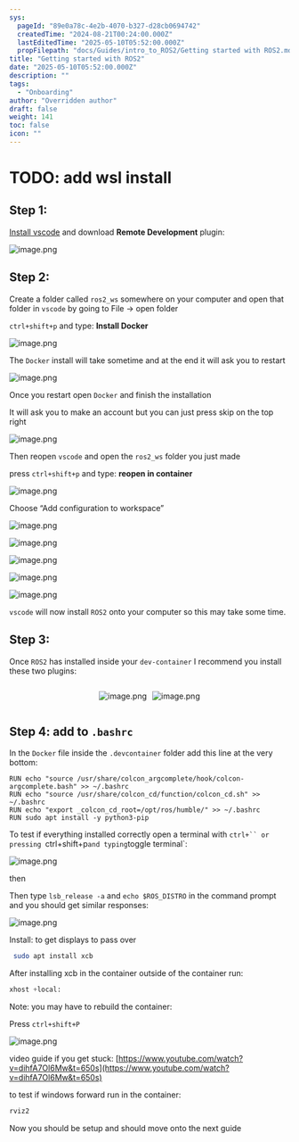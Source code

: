 ```yaml
---
sys:
  pageId: "89e0a78c-4e2b-4070-b327-d28cb0694742"
  createdTime: "2024-08-21T00:24:00.000Z"
  lastEditedTime: "2025-05-10T05:52:00.000Z"
  propFilepath: "docs/Guides/intro_to_ROS2/Getting started with ROS2.md"
title: "Getting started with ROS2"
date: "2025-05-10T05:52:00.000Z"
description: ""
tags:
  - "Onboarding"
author: "Overridden author"
draft: false
weight: 141
toc: false
icon: ""
---
```


# TODO: add wsl install

## Step 1:

[Install vscode](https://code.visualstudio.com/download) and download **Remote Development** plugin:

![image.png](https://prod-files-secure.s3.us-west-2.amazonaws.com/d518164a-d88e-44d1-a4ee-3adb3bd8bce0/efb52993-1881-4a40-b95e-6f020334f022/image.png?X-Amz-Algorithm=AWS4-HMAC-SHA256&X-Amz-Content-Sha256=UNSIGNED-PAYLOAD&X-Amz-Credential=ASIAZI2LB466Q4CYWD4U%2F20250721%2Fus-west-2%2Fs3%2Faws4_request&X-Amz-Date=20250721T151030Z&X-Amz-Expires=3600&X-Amz-Security-Token=IQoJb3JpZ2luX2VjEL%2F%2F%2F%2F%2F%2F%2F%2F%2F%2F%2FwEaCXVzLXdlc3QtMiJGMEQCIF1xCh2qV4EXuQl5JDs2hMxUmkBrDn0GwEq1z2otpR9JAiBPSTlBtGOs31jUv6VNpnewIQ%2FQ2e0jU9F1Sl42rVcTSiqIBAjY%2F%2F%2F%2F%2F%2F%2F%2F%2F%2F8BEAAaDDYzNzQyMzE4MzgwNSIMb0VUmTgnCAojpO6OKtwDlLznop0rhD3I8TvydCbYMvsY%2BWRMOzhAWp%2F8c9OUe44Hcq%2FHxKBALKGi2i9ScyKd0ividacwQJKJ1e973HLPUKQB9M6dWbOowAuuDx8yLPjCyIh%2FIciF7PC8d5cfdkjzSQTCPN5v0UrNzDuSfTueHYsHP%2B801sSZlADW1QC6FrwYiDW4HosP437xUQfEzfs8yHTVzOB%2BldAJaWnKarKeXamj1ODuYjM12tt5nyELIXco84AqEuS4T5%2FtzxG28vhvunhIevrZn3GWHvIKky8ozM2xXssnBEIDz9%2F4bpUKKop9UwtCzP6HUnHeJ6JSidxddqr1YujdQE3hreN0i9Luwgwj2%2F6GIGRIn%2BAopu5yVM5%2F%2B219q92JJi4hj%2Bk4oL3FPoCvuT%2BZoa%2FbQf7owOkC4jDGoacbRvPB6eItcDn0GsUQIHEDGlnIFXUZVzwp5LDh3EwK3%2F2IgizWmJ5fq53v5qJuz9g%2BHvwZ2aGjUQ710GbUhFY4xB8tNSclH80%2BysbuQnpFMsY2ksWylNAbXItnjauet14foaBKa6sNmV0KfXagH3lqA6rD8p3%2BcBv%2FvHrV964D51uxuLQIk91auhOUNjEjZgM1v7ESiumTQYkJ7awvhh%2BcmLNw%2BOq9JfQwp575wwY6pgESYGHaR5UzhIeNC9zl3mZCZjmKbjgSCLNGFM%2Bd6ejEkApDXm%2FRlqmYvPYG%2FWMQqfC0IU1fgsMQErCFqithnj6LCtR2mcRrisqAImI8hOg4ogFceiG5CWUZUXga0D2qFbADTV0urtcpvGSZ5sl7jLGc8IlOSq%2FcH9ySQKJt3CHv0jjHBW9WQ3n8M8TE5rt6M3B2KAXxDmrw74m46%2BU4he91uFrdMWx4&X-Amz-Signature=73683e9d9b93d8b13b7441e9995b51d1c3c8af24713b1a6d381607ceca6c428f&X-Amz-SignedHeaders=host&x-amz-checksum-mode=ENABLED&x-id=GetObject)

## Step 2:

Create a folder called `ros2_ws` somewhere on your computer and open that folder in `vscode` by going to File → open folder 

`ctrl+shift+p` and type: **Install Docker**

![image.png](https://prod-files-secure.s3.us-west-2.amazonaws.com/d518164a-d88e-44d1-a4ee-3adb3bd8bce0/2269dc0e-1cd5-47ff-bceb-c04ad9b2eab0/image.png?X-Amz-Algorithm=AWS4-HMAC-SHA256&X-Amz-Content-Sha256=UNSIGNED-PAYLOAD&X-Amz-Credential=ASIAZI2LB466Q4CYWD4U%2F20250721%2Fus-west-2%2Fs3%2Faws4_request&X-Amz-Date=20250721T151030Z&X-Amz-Expires=3600&X-Amz-Security-Token=IQoJb3JpZ2luX2VjEL%2F%2F%2F%2F%2F%2F%2F%2F%2F%2F%2FwEaCXVzLXdlc3QtMiJGMEQCIF1xCh2qV4EXuQl5JDs2hMxUmkBrDn0GwEq1z2otpR9JAiBPSTlBtGOs31jUv6VNpnewIQ%2FQ2e0jU9F1Sl42rVcTSiqIBAjY%2F%2F%2F%2F%2F%2F%2F%2F%2F%2F8BEAAaDDYzNzQyMzE4MzgwNSIMb0VUmTgnCAojpO6OKtwDlLznop0rhD3I8TvydCbYMvsY%2BWRMOzhAWp%2F8c9OUe44Hcq%2FHxKBALKGi2i9ScyKd0ividacwQJKJ1e973HLPUKQB9M6dWbOowAuuDx8yLPjCyIh%2FIciF7PC8d5cfdkjzSQTCPN5v0UrNzDuSfTueHYsHP%2B801sSZlADW1QC6FrwYiDW4HosP437xUQfEzfs8yHTVzOB%2BldAJaWnKarKeXamj1ODuYjM12tt5nyELIXco84AqEuS4T5%2FtzxG28vhvunhIevrZn3GWHvIKky8ozM2xXssnBEIDz9%2F4bpUKKop9UwtCzP6HUnHeJ6JSidxddqr1YujdQE3hreN0i9Luwgwj2%2F6GIGRIn%2BAopu5yVM5%2F%2B219q92JJi4hj%2Bk4oL3FPoCvuT%2BZoa%2FbQf7owOkC4jDGoacbRvPB6eItcDn0GsUQIHEDGlnIFXUZVzwp5LDh3EwK3%2F2IgizWmJ5fq53v5qJuz9g%2BHvwZ2aGjUQ710GbUhFY4xB8tNSclH80%2BysbuQnpFMsY2ksWylNAbXItnjauet14foaBKa6sNmV0KfXagH3lqA6rD8p3%2BcBv%2FvHrV964D51uxuLQIk91auhOUNjEjZgM1v7ESiumTQYkJ7awvhh%2BcmLNw%2BOq9JfQwp575wwY6pgESYGHaR5UzhIeNC9zl3mZCZjmKbjgSCLNGFM%2Bd6ejEkApDXm%2FRlqmYvPYG%2FWMQqfC0IU1fgsMQErCFqithnj6LCtR2mcRrisqAImI8hOg4ogFceiG5CWUZUXga0D2qFbADTV0urtcpvGSZ5sl7jLGc8IlOSq%2FcH9ySQKJt3CHv0jjHBW9WQ3n8M8TE5rt6M3B2KAXxDmrw74m46%2BU4he91uFrdMWx4&X-Amz-Signature=c901f089130e34434e39fe501e28ca41564b3336a5f933cde3dcafeaa905fe41&X-Amz-SignedHeaders=host&x-amz-checksum-mode=ENABLED&x-id=GetObject)

The `Docker` install will take sometime and at the end it will ask you to restart

![image.png](https://prod-files-secure.s3.us-west-2.amazonaws.com/d518164a-d88e-44d1-a4ee-3adb3bd8bce0/ed233f78-be33-4b1f-b89c-9c346c0e961e/image.png?X-Amz-Algorithm=AWS4-HMAC-SHA256&X-Amz-Content-Sha256=UNSIGNED-PAYLOAD&X-Amz-Credential=ASIAZI2LB466Q4CYWD4U%2F20250721%2Fus-west-2%2Fs3%2Faws4_request&X-Amz-Date=20250721T151030Z&X-Amz-Expires=3600&X-Amz-Security-Token=IQoJb3JpZ2luX2VjEL%2F%2F%2F%2F%2F%2F%2F%2F%2F%2F%2FwEaCXVzLXdlc3QtMiJGMEQCIF1xCh2qV4EXuQl5JDs2hMxUmkBrDn0GwEq1z2otpR9JAiBPSTlBtGOs31jUv6VNpnewIQ%2FQ2e0jU9F1Sl42rVcTSiqIBAjY%2F%2F%2F%2F%2F%2F%2F%2F%2F%2F8BEAAaDDYzNzQyMzE4MzgwNSIMb0VUmTgnCAojpO6OKtwDlLznop0rhD3I8TvydCbYMvsY%2BWRMOzhAWp%2F8c9OUe44Hcq%2FHxKBALKGi2i9ScyKd0ividacwQJKJ1e973HLPUKQB9M6dWbOowAuuDx8yLPjCyIh%2FIciF7PC8d5cfdkjzSQTCPN5v0UrNzDuSfTueHYsHP%2B801sSZlADW1QC6FrwYiDW4HosP437xUQfEzfs8yHTVzOB%2BldAJaWnKarKeXamj1ODuYjM12tt5nyELIXco84AqEuS4T5%2FtzxG28vhvunhIevrZn3GWHvIKky8ozM2xXssnBEIDz9%2F4bpUKKop9UwtCzP6HUnHeJ6JSidxddqr1YujdQE3hreN0i9Luwgwj2%2F6GIGRIn%2BAopu5yVM5%2F%2B219q92JJi4hj%2Bk4oL3FPoCvuT%2BZoa%2FbQf7owOkC4jDGoacbRvPB6eItcDn0GsUQIHEDGlnIFXUZVzwp5LDh3EwK3%2F2IgizWmJ5fq53v5qJuz9g%2BHvwZ2aGjUQ710GbUhFY4xB8tNSclH80%2BysbuQnpFMsY2ksWylNAbXItnjauet14foaBKa6sNmV0KfXagH3lqA6rD8p3%2BcBv%2FvHrV964D51uxuLQIk91auhOUNjEjZgM1v7ESiumTQYkJ7awvhh%2BcmLNw%2BOq9JfQwp575wwY6pgESYGHaR5UzhIeNC9zl3mZCZjmKbjgSCLNGFM%2Bd6ejEkApDXm%2FRlqmYvPYG%2FWMQqfC0IU1fgsMQErCFqithnj6LCtR2mcRrisqAImI8hOg4ogFceiG5CWUZUXga0D2qFbADTV0urtcpvGSZ5sl7jLGc8IlOSq%2FcH9ySQKJt3CHv0jjHBW9WQ3n8M8TE5rt6M3B2KAXxDmrw74m46%2BU4he91uFrdMWx4&X-Amz-Signature=4d525639c3dd22ef328249eec843963caa578409846625f70ba9eb6e1ac6262f&X-Amz-SignedHeaders=host&x-amz-checksum-mode=ENABLED&x-id=GetObject)

Once you restart open `Docker` and finish the installation

It will ask you to make an account but you can just press skip on the top right

![image.png](https://prod-files-secure.s3.us-west-2.amazonaws.com/d518164a-d88e-44d1-a4ee-3adb3bd8bce0/21010ad9-1659-4fd9-9f59-9932a09b2a3d/image.png?X-Amz-Algorithm=AWS4-HMAC-SHA256&X-Amz-Content-Sha256=UNSIGNED-PAYLOAD&X-Amz-Credential=ASIAZI2LB466Q4CYWD4U%2F20250721%2Fus-west-2%2Fs3%2Faws4_request&X-Amz-Date=20250721T151030Z&X-Amz-Expires=3600&X-Amz-Security-Token=IQoJb3JpZ2luX2VjEL%2F%2F%2F%2F%2F%2F%2F%2F%2F%2F%2FwEaCXVzLXdlc3QtMiJGMEQCIF1xCh2qV4EXuQl5JDs2hMxUmkBrDn0GwEq1z2otpR9JAiBPSTlBtGOs31jUv6VNpnewIQ%2FQ2e0jU9F1Sl42rVcTSiqIBAjY%2F%2F%2F%2F%2F%2F%2F%2F%2F%2F8BEAAaDDYzNzQyMzE4MzgwNSIMb0VUmTgnCAojpO6OKtwDlLznop0rhD3I8TvydCbYMvsY%2BWRMOzhAWp%2F8c9OUe44Hcq%2FHxKBALKGi2i9ScyKd0ividacwQJKJ1e973HLPUKQB9M6dWbOowAuuDx8yLPjCyIh%2FIciF7PC8d5cfdkjzSQTCPN5v0UrNzDuSfTueHYsHP%2B801sSZlADW1QC6FrwYiDW4HosP437xUQfEzfs8yHTVzOB%2BldAJaWnKarKeXamj1ODuYjM12tt5nyELIXco84AqEuS4T5%2FtzxG28vhvunhIevrZn3GWHvIKky8ozM2xXssnBEIDz9%2F4bpUKKop9UwtCzP6HUnHeJ6JSidxddqr1YujdQE3hreN0i9Luwgwj2%2F6GIGRIn%2BAopu5yVM5%2F%2B219q92JJi4hj%2Bk4oL3FPoCvuT%2BZoa%2FbQf7owOkC4jDGoacbRvPB6eItcDn0GsUQIHEDGlnIFXUZVzwp5LDh3EwK3%2F2IgizWmJ5fq53v5qJuz9g%2BHvwZ2aGjUQ710GbUhFY4xB8tNSclH80%2BysbuQnpFMsY2ksWylNAbXItnjauet14foaBKa6sNmV0KfXagH3lqA6rD8p3%2BcBv%2FvHrV964D51uxuLQIk91auhOUNjEjZgM1v7ESiumTQYkJ7awvhh%2BcmLNw%2BOq9JfQwp575wwY6pgESYGHaR5UzhIeNC9zl3mZCZjmKbjgSCLNGFM%2Bd6ejEkApDXm%2FRlqmYvPYG%2FWMQqfC0IU1fgsMQErCFqithnj6LCtR2mcRrisqAImI8hOg4ogFceiG5CWUZUXga0D2qFbADTV0urtcpvGSZ5sl7jLGc8IlOSq%2FcH9ySQKJt3CHv0jjHBW9WQ3n8M8TE5rt6M3B2KAXxDmrw74m46%2BU4he91uFrdMWx4&X-Amz-Signature=86691ee3c5ef1945105cab3901c7477a84d7956cb586757230ae245fa6afb529&X-Amz-SignedHeaders=host&x-amz-checksum-mode=ENABLED&x-id=GetObject)

Then reopen `vscode` and open the `ros2_ws` folder you just made

press `ctrl+shift+p` and type: **reopen in container**

![image.png](https://prod-files-secure.s3.us-west-2.amazonaws.com/d518164a-d88e-44d1-a4ee-3adb3bd8bce0/4e93b8c2-41ad-488c-8095-c74205196118/image.png?X-Amz-Algorithm=AWS4-HMAC-SHA256&X-Amz-Content-Sha256=UNSIGNED-PAYLOAD&X-Amz-Credential=ASIAZI2LB466Q4CYWD4U%2F20250721%2Fus-west-2%2Fs3%2Faws4_request&X-Amz-Date=20250721T151030Z&X-Amz-Expires=3600&X-Amz-Security-Token=IQoJb3JpZ2luX2VjEL%2F%2F%2F%2F%2F%2F%2F%2F%2F%2F%2FwEaCXVzLXdlc3QtMiJGMEQCIF1xCh2qV4EXuQl5JDs2hMxUmkBrDn0GwEq1z2otpR9JAiBPSTlBtGOs31jUv6VNpnewIQ%2FQ2e0jU9F1Sl42rVcTSiqIBAjY%2F%2F%2F%2F%2F%2F%2F%2F%2F%2F8BEAAaDDYzNzQyMzE4MzgwNSIMb0VUmTgnCAojpO6OKtwDlLznop0rhD3I8TvydCbYMvsY%2BWRMOzhAWp%2F8c9OUe44Hcq%2FHxKBALKGi2i9ScyKd0ividacwQJKJ1e973HLPUKQB9M6dWbOowAuuDx8yLPjCyIh%2FIciF7PC8d5cfdkjzSQTCPN5v0UrNzDuSfTueHYsHP%2B801sSZlADW1QC6FrwYiDW4HosP437xUQfEzfs8yHTVzOB%2BldAJaWnKarKeXamj1ODuYjM12tt5nyELIXco84AqEuS4T5%2FtzxG28vhvunhIevrZn3GWHvIKky8ozM2xXssnBEIDz9%2F4bpUKKop9UwtCzP6HUnHeJ6JSidxddqr1YujdQE3hreN0i9Luwgwj2%2F6GIGRIn%2BAopu5yVM5%2F%2B219q92JJi4hj%2Bk4oL3FPoCvuT%2BZoa%2FbQf7owOkC4jDGoacbRvPB6eItcDn0GsUQIHEDGlnIFXUZVzwp5LDh3EwK3%2F2IgizWmJ5fq53v5qJuz9g%2BHvwZ2aGjUQ710GbUhFY4xB8tNSclH80%2BysbuQnpFMsY2ksWylNAbXItnjauet14foaBKa6sNmV0KfXagH3lqA6rD8p3%2BcBv%2FvHrV964D51uxuLQIk91auhOUNjEjZgM1v7ESiumTQYkJ7awvhh%2BcmLNw%2BOq9JfQwp575wwY6pgESYGHaR5UzhIeNC9zl3mZCZjmKbjgSCLNGFM%2Bd6ejEkApDXm%2FRlqmYvPYG%2FWMQqfC0IU1fgsMQErCFqithnj6LCtR2mcRrisqAImI8hOg4ogFceiG5CWUZUXga0D2qFbADTV0urtcpvGSZ5sl7jLGc8IlOSq%2FcH9ySQKJt3CHv0jjHBW9WQ3n8M8TE5rt6M3B2KAXxDmrw74m46%2BU4he91uFrdMWx4&X-Amz-Signature=6fa246049e4b2dc56986b76a28552adad120888d099ce3945c19d0a77421fe64&X-Amz-SignedHeaders=host&x-amz-checksum-mode=ENABLED&x-id=GetObject)

Choose “Add configuration to workspace”

![image.png](https://prod-files-secure.s3.us-west-2.amazonaws.com/d518164a-d88e-44d1-a4ee-3adb3bd8bce0/9560b282-5060-4989-ba37-97e7b2c22476/image.png?X-Amz-Algorithm=AWS4-HMAC-SHA256&X-Amz-Content-Sha256=UNSIGNED-PAYLOAD&X-Amz-Credential=ASIAZI2LB466Q4CYWD4U%2F20250721%2Fus-west-2%2Fs3%2Faws4_request&X-Amz-Date=20250721T151030Z&X-Amz-Expires=3600&X-Amz-Security-Token=IQoJb3JpZ2luX2VjEL%2F%2F%2F%2F%2F%2F%2F%2F%2F%2F%2FwEaCXVzLXdlc3QtMiJGMEQCIF1xCh2qV4EXuQl5JDs2hMxUmkBrDn0GwEq1z2otpR9JAiBPSTlBtGOs31jUv6VNpnewIQ%2FQ2e0jU9F1Sl42rVcTSiqIBAjY%2F%2F%2F%2F%2F%2F%2F%2F%2F%2F8BEAAaDDYzNzQyMzE4MzgwNSIMb0VUmTgnCAojpO6OKtwDlLznop0rhD3I8TvydCbYMvsY%2BWRMOzhAWp%2F8c9OUe44Hcq%2FHxKBALKGi2i9ScyKd0ividacwQJKJ1e973HLPUKQB9M6dWbOowAuuDx8yLPjCyIh%2FIciF7PC8d5cfdkjzSQTCPN5v0UrNzDuSfTueHYsHP%2B801sSZlADW1QC6FrwYiDW4HosP437xUQfEzfs8yHTVzOB%2BldAJaWnKarKeXamj1ODuYjM12tt5nyELIXco84AqEuS4T5%2FtzxG28vhvunhIevrZn3GWHvIKky8ozM2xXssnBEIDz9%2F4bpUKKop9UwtCzP6HUnHeJ6JSidxddqr1YujdQE3hreN0i9Luwgwj2%2F6GIGRIn%2BAopu5yVM5%2F%2B219q92JJi4hj%2Bk4oL3FPoCvuT%2BZoa%2FbQf7owOkC4jDGoacbRvPB6eItcDn0GsUQIHEDGlnIFXUZVzwp5LDh3EwK3%2F2IgizWmJ5fq53v5qJuz9g%2BHvwZ2aGjUQ710GbUhFY4xB8tNSclH80%2BysbuQnpFMsY2ksWylNAbXItnjauet14foaBKa6sNmV0KfXagH3lqA6rD8p3%2BcBv%2FvHrV964D51uxuLQIk91auhOUNjEjZgM1v7ESiumTQYkJ7awvhh%2BcmLNw%2BOq9JfQwp575wwY6pgESYGHaR5UzhIeNC9zl3mZCZjmKbjgSCLNGFM%2Bd6ejEkApDXm%2FRlqmYvPYG%2FWMQqfC0IU1fgsMQErCFqithnj6LCtR2mcRrisqAImI8hOg4ogFceiG5CWUZUXga0D2qFbADTV0urtcpvGSZ5sl7jLGc8IlOSq%2FcH9ySQKJt3CHv0jjHBW9WQ3n8M8TE5rt6M3B2KAXxDmrw74m46%2BU4he91uFrdMWx4&X-Amz-Signature=05c3d296fe61d36c385ddaf4b39c9b81d7de223a04c076de9440caf6dabbcc61&X-Amz-SignedHeaders=host&x-amz-checksum-mode=ENABLED&x-id=GetObject)

![image.png](https://prod-files-secure.s3.us-west-2.amazonaws.com/d518164a-d88e-44d1-a4ee-3adb3bd8bce0/2ee63f81-886b-48e8-a553-dc6e5eac99e4/image.png?X-Amz-Algorithm=AWS4-HMAC-SHA256&X-Amz-Content-Sha256=UNSIGNED-PAYLOAD&X-Amz-Credential=ASIAZI2LB466Q4CYWD4U%2F20250721%2Fus-west-2%2Fs3%2Faws4_request&X-Amz-Date=20250721T151030Z&X-Amz-Expires=3600&X-Amz-Security-Token=IQoJb3JpZ2luX2VjEL%2F%2F%2F%2F%2F%2F%2F%2F%2F%2F%2FwEaCXVzLXdlc3QtMiJGMEQCIF1xCh2qV4EXuQl5JDs2hMxUmkBrDn0GwEq1z2otpR9JAiBPSTlBtGOs31jUv6VNpnewIQ%2FQ2e0jU9F1Sl42rVcTSiqIBAjY%2F%2F%2F%2F%2F%2F%2F%2F%2F%2F8BEAAaDDYzNzQyMzE4MzgwNSIMb0VUmTgnCAojpO6OKtwDlLznop0rhD3I8TvydCbYMvsY%2BWRMOzhAWp%2F8c9OUe44Hcq%2FHxKBALKGi2i9ScyKd0ividacwQJKJ1e973HLPUKQB9M6dWbOowAuuDx8yLPjCyIh%2FIciF7PC8d5cfdkjzSQTCPN5v0UrNzDuSfTueHYsHP%2B801sSZlADW1QC6FrwYiDW4HosP437xUQfEzfs8yHTVzOB%2BldAJaWnKarKeXamj1ODuYjM12tt5nyELIXco84AqEuS4T5%2FtzxG28vhvunhIevrZn3GWHvIKky8ozM2xXssnBEIDz9%2F4bpUKKop9UwtCzP6HUnHeJ6JSidxddqr1YujdQE3hreN0i9Luwgwj2%2F6GIGRIn%2BAopu5yVM5%2F%2B219q92JJi4hj%2Bk4oL3FPoCvuT%2BZoa%2FbQf7owOkC4jDGoacbRvPB6eItcDn0GsUQIHEDGlnIFXUZVzwp5LDh3EwK3%2F2IgizWmJ5fq53v5qJuz9g%2BHvwZ2aGjUQ710GbUhFY4xB8tNSclH80%2BysbuQnpFMsY2ksWylNAbXItnjauet14foaBKa6sNmV0KfXagH3lqA6rD8p3%2BcBv%2FvHrV964D51uxuLQIk91auhOUNjEjZgM1v7ESiumTQYkJ7awvhh%2BcmLNw%2BOq9JfQwp575wwY6pgESYGHaR5UzhIeNC9zl3mZCZjmKbjgSCLNGFM%2Bd6ejEkApDXm%2FRlqmYvPYG%2FWMQqfC0IU1fgsMQErCFqithnj6LCtR2mcRrisqAImI8hOg4ogFceiG5CWUZUXga0D2qFbADTV0urtcpvGSZ5sl7jLGc8IlOSq%2FcH9ySQKJt3CHv0jjHBW9WQ3n8M8TE5rt6M3B2KAXxDmrw74m46%2BU4he91uFrdMWx4&X-Amz-Signature=488e68de4340e52d803bf21fd18ac713490322566858a8b8837238ed0f446ec1&X-Amz-SignedHeaders=host&x-amz-checksum-mode=ENABLED&x-id=GetObject)

![image.png](https://prod-files-secure.s3.us-west-2.amazonaws.com/d518164a-d88e-44d1-a4ee-3adb3bd8bce0/ae1580b2-b048-407e-aed9-b584224a7a04/image.png?X-Amz-Algorithm=AWS4-HMAC-SHA256&X-Amz-Content-Sha256=UNSIGNED-PAYLOAD&X-Amz-Credential=ASIAZI2LB466Q4CYWD4U%2F20250721%2Fus-west-2%2Fs3%2Faws4_request&X-Amz-Date=20250721T151030Z&X-Amz-Expires=3600&X-Amz-Security-Token=IQoJb3JpZ2luX2VjEL%2F%2F%2F%2F%2F%2F%2F%2F%2F%2F%2FwEaCXVzLXdlc3QtMiJGMEQCIF1xCh2qV4EXuQl5JDs2hMxUmkBrDn0GwEq1z2otpR9JAiBPSTlBtGOs31jUv6VNpnewIQ%2FQ2e0jU9F1Sl42rVcTSiqIBAjY%2F%2F%2F%2F%2F%2F%2F%2F%2F%2F8BEAAaDDYzNzQyMzE4MzgwNSIMb0VUmTgnCAojpO6OKtwDlLznop0rhD3I8TvydCbYMvsY%2BWRMOzhAWp%2F8c9OUe44Hcq%2FHxKBALKGi2i9ScyKd0ividacwQJKJ1e973HLPUKQB9M6dWbOowAuuDx8yLPjCyIh%2FIciF7PC8d5cfdkjzSQTCPN5v0UrNzDuSfTueHYsHP%2B801sSZlADW1QC6FrwYiDW4HosP437xUQfEzfs8yHTVzOB%2BldAJaWnKarKeXamj1ODuYjM12tt5nyELIXco84AqEuS4T5%2FtzxG28vhvunhIevrZn3GWHvIKky8ozM2xXssnBEIDz9%2F4bpUKKop9UwtCzP6HUnHeJ6JSidxddqr1YujdQE3hreN0i9Luwgwj2%2F6GIGRIn%2BAopu5yVM5%2F%2B219q92JJi4hj%2Bk4oL3FPoCvuT%2BZoa%2FbQf7owOkC4jDGoacbRvPB6eItcDn0GsUQIHEDGlnIFXUZVzwp5LDh3EwK3%2F2IgizWmJ5fq53v5qJuz9g%2BHvwZ2aGjUQ710GbUhFY4xB8tNSclH80%2BysbuQnpFMsY2ksWylNAbXItnjauet14foaBKa6sNmV0KfXagH3lqA6rD8p3%2BcBv%2FvHrV964D51uxuLQIk91auhOUNjEjZgM1v7ESiumTQYkJ7awvhh%2BcmLNw%2BOq9JfQwp575wwY6pgESYGHaR5UzhIeNC9zl3mZCZjmKbjgSCLNGFM%2Bd6ejEkApDXm%2FRlqmYvPYG%2FWMQqfC0IU1fgsMQErCFqithnj6LCtR2mcRrisqAImI8hOg4ogFceiG5CWUZUXga0D2qFbADTV0urtcpvGSZ5sl7jLGc8IlOSq%2FcH9ySQKJt3CHv0jjHBW9WQ3n8M8TE5rt6M3B2KAXxDmrw74m46%2BU4he91uFrdMWx4&X-Amz-Signature=9ecad3484c3a6f328cbfa3fe55f98dcdde76cc3aa442f6237d9610bf4bc425ea&X-Amz-SignedHeaders=host&x-amz-checksum-mode=ENABLED&x-id=GetObject)

![image.png](https://prod-files-secure.s3.us-west-2.amazonaws.com/d518164a-d88e-44d1-a4ee-3adb3bd8bce0/53255b28-f75e-430f-b9e3-c0ac8577e42b/image.png?X-Amz-Algorithm=AWS4-HMAC-SHA256&X-Amz-Content-Sha256=UNSIGNED-PAYLOAD&X-Amz-Credential=ASIAZI2LB466Q4CYWD4U%2F20250721%2Fus-west-2%2Fs3%2Faws4_request&X-Amz-Date=20250721T151030Z&X-Amz-Expires=3600&X-Amz-Security-Token=IQoJb3JpZ2luX2VjEL%2F%2F%2F%2F%2F%2F%2F%2F%2F%2F%2FwEaCXVzLXdlc3QtMiJGMEQCIF1xCh2qV4EXuQl5JDs2hMxUmkBrDn0GwEq1z2otpR9JAiBPSTlBtGOs31jUv6VNpnewIQ%2FQ2e0jU9F1Sl42rVcTSiqIBAjY%2F%2F%2F%2F%2F%2F%2F%2F%2F%2F8BEAAaDDYzNzQyMzE4MzgwNSIMb0VUmTgnCAojpO6OKtwDlLznop0rhD3I8TvydCbYMvsY%2BWRMOzhAWp%2F8c9OUe44Hcq%2FHxKBALKGi2i9ScyKd0ividacwQJKJ1e973HLPUKQB9M6dWbOowAuuDx8yLPjCyIh%2FIciF7PC8d5cfdkjzSQTCPN5v0UrNzDuSfTueHYsHP%2B801sSZlADW1QC6FrwYiDW4HosP437xUQfEzfs8yHTVzOB%2BldAJaWnKarKeXamj1ODuYjM12tt5nyELIXco84AqEuS4T5%2FtzxG28vhvunhIevrZn3GWHvIKky8ozM2xXssnBEIDz9%2F4bpUKKop9UwtCzP6HUnHeJ6JSidxddqr1YujdQE3hreN0i9Luwgwj2%2F6GIGRIn%2BAopu5yVM5%2F%2B219q92JJi4hj%2Bk4oL3FPoCvuT%2BZoa%2FbQf7owOkC4jDGoacbRvPB6eItcDn0GsUQIHEDGlnIFXUZVzwp5LDh3EwK3%2F2IgizWmJ5fq53v5qJuz9g%2BHvwZ2aGjUQ710GbUhFY4xB8tNSclH80%2BysbuQnpFMsY2ksWylNAbXItnjauet14foaBKa6sNmV0KfXagH3lqA6rD8p3%2BcBv%2FvHrV964D51uxuLQIk91auhOUNjEjZgM1v7ESiumTQYkJ7awvhh%2BcmLNw%2BOq9JfQwp575wwY6pgESYGHaR5UzhIeNC9zl3mZCZjmKbjgSCLNGFM%2Bd6ejEkApDXm%2FRlqmYvPYG%2FWMQqfC0IU1fgsMQErCFqithnj6LCtR2mcRrisqAImI8hOg4ogFceiG5CWUZUXga0D2qFbADTV0urtcpvGSZ5sl7jLGc8IlOSq%2FcH9ySQKJt3CHv0jjHBW9WQ3n8M8TE5rt6M3B2KAXxDmrw74m46%2BU4he91uFrdMWx4&X-Amz-Signature=2891836bc98b9cf10e4fd17db38315416aceb76016ac769d22619d6db8347f1f&X-Amz-SignedHeaders=host&x-amz-checksum-mode=ENABLED&x-id=GetObject)

![image.png](https://prod-files-secure.s3.us-west-2.amazonaws.com/d518164a-d88e-44d1-a4ee-3adb3bd8bce0/7c562767-5af9-4ffb-97d1-327bcdf4ee00/image.png?X-Amz-Algorithm=AWS4-HMAC-SHA256&X-Amz-Content-Sha256=UNSIGNED-PAYLOAD&X-Amz-Credential=ASIAZI2LB466Q4CYWD4U%2F20250721%2Fus-west-2%2Fs3%2Faws4_request&X-Amz-Date=20250721T151030Z&X-Amz-Expires=3600&X-Amz-Security-Token=IQoJb3JpZ2luX2VjEL%2F%2F%2F%2F%2F%2F%2F%2F%2F%2F%2FwEaCXVzLXdlc3QtMiJGMEQCIF1xCh2qV4EXuQl5JDs2hMxUmkBrDn0GwEq1z2otpR9JAiBPSTlBtGOs31jUv6VNpnewIQ%2FQ2e0jU9F1Sl42rVcTSiqIBAjY%2F%2F%2F%2F%2F%2F%2F%2F%2F%2F8BEAAaDDYzNzQyMzE4MzgwNSIMb0VUmTgnCAojpO6OKtwDlLznop0rhD3I8TvydCbYMvsY%2BWRMOzhAWp%2F8c9OUe44Hcq%2FHxKBALKGi2i9ScyKd0ividacwQJKJ1e973HLPUKQB9M6dWbOowAuuDx8yLPjCyIh%2FIciF7PC8d5cfdkjzSQTCPN5v0UrNzDuSfTueHYsHP%2B801sSZlADW1QC6FrwYiDW4HosP437xUQfEzfs8yHTVzOB%2BldAJaWnKarKeXamj1ODuYjM12tt5nyELIXco84AqEuS4T5%2FtzxG28vhvunhIevrZn3GWHvIKky8ozM2xXssnBEIDz9%2F4bpUKKop9UwtCzP6HUnHeJ6JSidxddqr1YujdQE3hreN0i9Luwgwj2%2F6GIGRIn%2BAopu5yVM5%2F%2B219q92JJi4hj%2Bk4oL3FPoCvuT%2BZoa%2FbQf7owOkC4jDGoacbRvPB6eItcDn0GsUQIHEDGlnIFXUZVzwp5LDh3EwK3%2F2IgizWmJ5fq53v5qJuz9g%2BHvwZ2aGjUQ710GbUhFY4xB8tNSclH80%2BysbuQnpFMsY2ksWylNAbXItnjauet14foaBKa6sNmV0KfXagH3lqA6rD8p3%2BcBv%2FvHrV964D51uxuLQIk91auhOUNjEjZgM1v7ESiumTQYkJ7awvhh%2BcmLNw%2BOq9JfQwp575wwY6pgESYGHaR5UzhIeNC9zl3mZCZjmKbjgSCLNGFM%2Bd6ejEkApDXm%2FRlqmYvPYG%2FWMQqfC0IU1fgsMQErCFqithnj6LCtR2mcRrisqAImI8hOg4ogFceiG5CWUZUXga0D2qFbADTV0urtcpvGSZ5sl7jLGc8IlOSq%2FcH9ySQKJt3CHv0jjHBW9WQ3n8M8TE5rt6M3B2KAXxDmrw74m46%2BU4he91uFrdMWx4&X-Amz-Signature=14f7bb1c1377f2b2764129c127b43f746c65a4aa794b4d06dac9cc6dac8a40db&X-Amz-SignedHeaders=host&x-amz-checksum-mode=ENABLED&x-id=GetObject)

`vscode` will now install `ROS2` onto your computer so this may take some time.

## Step 3:

Once `ROS2` has installed inside your `dev-container` I recommend you install these two plugins:

<div style="display: flex;flex-direction: row; column-gap:10px; max-width: 630px;justify-content: center;">
<div>

![image.png](https://prod-files-secure.s3.us-west-2.amazonaws.com/d518164a-d88e-44d1-a4ee-3adb3bd8bce0/3fc3d550-5a54-4ba1-ba6b-faa01cdb7369/image.png?X-Amz-Algorithm=AWS4-HMAC-SHA256&X-Amz-Content-Sha256=UNSIGNED-PAYLOAD&X-Amz-Credential=ASIAZI2LB4667RJX62RT%2F20250721%2Fus-west-2%2Fs3%2Faws4_request&X-Amz-Date=20250721T151031Z&X-Amz-Expires=3600&X-Amz-Security-Token=IQoJb3JpZ2luX2VjEL%2F%2F%2F%2F%2F%2F%2F%2F%2F%2F%2FwEaCXVzLXdlc3QtMiJHMEUCIE0Ua4rt8MBAp4aFR%2FTlDx7Ek7J6k%2F14VJg0%2Fv8qaqWPAiEAvd6QXxa%2Brzz3c5ZjBqgHluRWxLIs3SWTFEAAGamScQMqiAQI2P%2F%2F%2F%2F%2F%2F%2F%2F%2F%2FARAAGgw2Mzc0MjMxODM4MDUiDF9vBWAIVE7e5bfbUyrcA3wnY0eMKuka4TOZflH9XPfGP2DYGk3q9uvi03mfvsNySQoJyMUZUFZy5R7Jubiwhgzx5DTH4f%2FOS4GIjDd0d5y9L6hnaNsvTG8EnBpMDS6iYcbQwMKaY0mgmKHr%2BD4GGZ9d4N%2BsKgXrf0e96fukM%2BtAcfRC6dmL0nXFlAcEWiROoImrbfvxJvyCx2Rpajgi%2BVc4gaeFmeiZjtoDwyE7MsfFNzRv6zC4H5J4hzRYNSJelWFLFVKGEIkMvND8bK8sutwCndk3NDBfZuylnWGs6j4GdlvwHDIKuHk1MgkMFPDRXQ1btrZz%2BkIp9WAB7tym1EB9TdBtmml3WornquZfP%2BHT9qeZo%2BOoAUKpcbDY%2BU%2Bhzh2jOSgjLCjffisIMto8HDZzYOeTzTH5cVbdwKRgXi%2BYeCCUBngDgwkgh0G4C3WMCU1c10%2Fe%2BG4VMqhY9LLjsO9QgollhecfUYJjHumDotjB6%2BYw2m2X5wS8bFrAX54RmhzOLAt0VVqrYxBnpg1Dt%2F1WHf4MnwA%2BZAJaYx1t7FV9F1R6syYj2EHJ0Qr8jJA7sDRSg0Bif0D3GU7Ebis2W%2FUMd5W944kDqephCQ0nzyH566Qz1iGoQnLNgm7vjUiayzNve9cyfHvU4BaqMLCe%2BcMGOqUBoiZQSBrvJhs8Q1KGVRn2A%2FFnPevZOKkR%2BoqNgYVPuS73xFN9ilANkcCizgxoKoiKU2fZycWgYO6uYRvKIhLhduFi%2BC7xR4zHKlyTRSgBvJ75mu%2FxEz19gq4JIZ16fK5qmq3ceakU5P%2FjKq3GJEbZXG6Q3QeKsqL%2BAD5qw%2BMTkxIg0WD2CFviHbN1mTQAYtFY6hka9g3ykUBj3ZUodSF7yEgiOvlQ&X-Amz-Signature=5fb5fe4f349b351db95447ee10816847959a9b9567da277e699e3ff6ae8dfb69&X-Amz-SignedHeaders=host&x-amz-checksum-mode=ENABLED&x-id=GetObject)

</div>
<div>

![image.png](https://prod-files-secure.s3.us-west-2.amazonaws.com/d518164a-d88e-44d1-a4ee-3adb3bd8bce0/d994cc66-13c2-4093-a5a3-f84cf4601a82/image.png?X-Amz-Algorithm=AWS4-HMAC-SHA256&X-Amz-Content-Sha256=UNSIGNED-PAYLOAD&X-Amz-Credential=ASIAZI2LB466V3DMNRA6%2F20250721%2Fus-west-2%2Fs3%2Faws4_request&X-Amz-Date=20250721T151032Z&X-Amz-Expires=3600&X-Amz-Security-Token=IQoJb3JpZ2luX2VjEL%2F%2F%2F%2F%2F%2F%2F%2F%2F%2F%2FwEaCXVzLXdlc3QtMiJGMEQCIGubrSdIiQc34O03LnFlm5T%2F9uPD%2FpJWL%2FAYwBEKwlJ5AiBZMCKXNa%2B61T97sftmkRU8lczhyCIvd21oXDOInMnIbiqIBAjY%2F%2F%2F%2F%2F%2F%2F%2F%2F%2F8BEAAaDDYzNzQyMzE4MzgwNSIMEXyrG1uMHQlQxZtAKtwDBnaF709ACuQSxBimwtaysTfMw5OKDFU%2FQlDguGNR%2Bppv07R0J0i1x9w5aK8C6UqSsAeI722xodNoOlU%2FlXe4%2BD%2Bn8llsgQMOAuKtdvRDAfuHr8Swp5QPHGCkAjuhZIbI%2FB%2FO2DeuXhe%2BrHhJFnsAHkDs2YfGGlku8Sb4QcF5LHJKhIgQscLpz%2B4TraLdeg%2FAOHCL5ypybtoi2LHhl5G1uWKwsZTGTlPjEPsaaIx3llQpOnjLCJTtPYgqv5MNoe2Y7NJ7QRzUsmuulgTzvMZO%2F%2FchtiTLVbGFrpNs%2Bv4HiAY4t5eiKePSBtIDNr3U6C3x2Xr5inQPG3SGdufdDVgXBuJmCLe70%2Fq5PJnf4%2FmcobDxEyf7dGJasS8stdj%2FwBKU9xNYQ7aFKOdhgO0s43pqXLuayHY0bINARcWqNFzEEnNf6KE3NJHUtt5ZV2%2BheG27Jxg3dBMO0yOuG9Vnm0r5ptce04gk5sngu1BC3EzZO16Hm9CE6BAJwZxooLAw%2BZzkJQ6mq5%2BKr8y0oFd5fxuRAzUUJCNOqoXiYgZ222K%2FmeLJS1r1KhIYrGxKAf%2BY4FsoHG33SMc6i0fUVNEdZDdjsJd2h6pR67YD%2FiE0xYsYHbHnCW0XSGX7KrTSyXwwlJ75wwY6pgFJbzqo2b4qQ8p3BG8n2LfiuQzViwPmvQHlswDXDf7wPS2qHZphO5fMJzhQg2KtWVw4dcc7PpN817oXGO%2FeBMJIdbtpneLtB66XeuI2yylh%2F%2F%2Fp5twYgBJyOMB%2FD10ROrUizl%2FXZLIwcxVRVGLftvZ9Ne5sisGLcws1MoZWMKwY2jzJglZ8yZNj8zTY2Vvotv4Q8dJpmAZMGtWqcPws8MbFI7Zonush&X-Amz-Signature=fe671bc832d3bb9c98e3ec676efee3057cf4c07925f282abab254e33db4b7ef5&X-Amz-SignedHeaders=host&x-amz-checksum-mode=ENABLED&x-id=GetObject)

</div>
</div>

## Step 4: add to `.bashrc`

In the `Docker` file inside the `.devcontainer` folder add this line at the very bottom: 

```docker
RUN echo "source /usr/share/colcon_argcomplete/hook/colcon-argcomplete.bash" >> ~/.bashrc
RUN echo "source /usr/share/colcon_cd/function/colcon_cd.sh" >> ~/.bashrc
RUN echo "export _colcon_cd_root=/opt/ros/humble/" >> ~/.bashrc
RUN sudo apt install -y python3-pip 
```

To test if everything installed correctly open a terminal with `ctrl+`` or pressing `ctrl+shift+p` and typing `toggle terminal`:

![image.png](https://prod-files-secure.s3.us-west-2.amazonaws.com/d518164a-d88e-44d1-a4ee-3adb3bd8bce0/6a4943d8-b04e-4c02-9a58-775f3384d1a5/image.png?X-Amz-Algorithm=AWS4-HMAC-SHA256&X-Amz-Content-Sha256=UNSIGNED-PAYLOAD&X-Amz-Credential=ASIAZI2LB466Q4CYWD4U%2F20250721%2Fus-west-2%2Fs3%2Faws4_request&X-Amz-Date=20250721T151030Z&X-Amz-Expires=3600&X-Amz-Security-Token=IQoJb3JpZ2luX2VjEL%2F%2F%2F%2F%2F%2F%2F%2F%2F%2F%2FwEaCXVzLXdlc3QtMiJGMEQCIF1xCh2qV4EXuQl5JDs2hMxUmkBrDn0GwEq1z2otpR9JAiBPSTlBtGOs31jUv6VNpnewIQ%2FQ2e0jU9F1Sl42rVcTSiqIBAjY%2F%2F%2F%2F%2F%2F%2F%2F%2F%2F8BEAAaDDYzNzQyMzE4MzgwNSIMb0VUmTgnCAojpO6OKtwDlLznop0rhD3I8TvydCbYMvsY%2BWRMOzhAWp%2F8c9OUe44Hcq%2FHxKBALKGi2i9ScyKd0ividacwQJKJ1e973HLPUKQB9M6dWbOowAuuDx8yLPjCyIh%2FIciF7PC8d5cfdkjzSQTCPN5v0UrNzDuSfTueHYsHP%2B801sSZlADW1QC6FrwYiDW4HosP437xUQfEzfs8yHTVzOB%2BldAJaWnKarKeXamj1ODuYjM12tt5nyELIXco84AqEuS4T5%2FtzxG28vhvunhIevrZn3GWHvIKky8ozM2xXssnBEIDz9%2F4bpUKKop9UwtCzP6HUnHeJ6JSidxddqr1YujdQE3hreN0i9Luwgwj2%2F6GIGRIn%2BAopu5yVM5%2F%2B219q92JJi4hj%2Bk4oL3FPoCvuT%2BZoa%2FbQf7owOkC4jDGoacbRvPB6eItcDn0GsUQIHEDGlnIFXUZVzwp5LDh3EwK3%2F2IgizWmJ5fq53v5qJuz9g%2BHvwZ2aGjUQ710GbUhFY4xB8tNSclH80%2BysbuQnpFMsY2ksWylNAbXItnjauet14foaBKa6sNmV0KfXagH3lqA6rD8p3%2BcBv%2FvHrV964D51uxuLQIk91auhOUNjEjZgM1v7ESiumTQYkJ7awvhh%2BcmLNw%2BOq9JfQwp575wwY6pgESYGHaR5UzhIeNC9zl3mZCZjmKbjgSCLNGFM%2Bd6ejEkApDXm%2FRlqmYvPYG%2FWMQqfC0IU1fgsMQErCFqithnj6LCtR2mcRrisqAImI8hOg4ogFceiG5CWUZUXga0D2qFbADTV0urtcpvGSZ5sl7jLGc8IlOSq%2FcH9ySQKJt3CHv0jjHBW9WQ3n8M8TE5rt6M3B2KAXxDmrw74m46%2BU4he91uFrdMWx4&X-Amz-Signature=f1d0062dcfe983c3b2eff4c4fe21e53e49d1019a5444e06a5f087e5d371c1081&X-Amz-SignedHeaders=host&x-amz-checksum-mode=ENABLED&x-id=GetObject)

then 

Then type `lsb_release -a` and `echo $ROS_DISTRO` in the command prompt and you should get similar responses:

![image.png](https://prod-files-secure.s3.us-west-2.amazonaws.com/d518164a-d88e-44d1-a4ee-3adb3bd8bce0/3e635dec-a805-4e85-8b9e-d000e5b71a4e/image.png?X-Amz-Algorithm=AWS4-HMAC-SHA256&X-Amz-Content-Sha256=UNSIGNED-PAYLOAD&X-Amz-Credential=ASIAZI2LB466Q4CYWD4U%2F20250721%2Fus-west-2%2Fs3%2Faws4_request&X-Amz-Date=20250721T151030Z&X-Amz-Expires=3600&X-Amz-Security-Token=IQoJb3JpZ2luX2VjEL%2F%2F%2F%2F%2F%2F%2F%2F%2F%2F%2FwEaCXVzLXdlc3QtMiJGMEQCIF1xCh2qV4EXuQl5JDs2hMxUmkBrDn0GwEq1z2otpR9JAiBPSTlBtGOs31jUv6VNpnewIQ%2FQ2e0jU9F1Sl42rVcTSiqIBAjY%2F%2F%2F%2F%2F%2F%2F%2F%2F%2F8BEAAaDDYzNzQyMzE4MzgwNSIMb0VUmTgnCAojpO6OKtwDlLznop0rhD3I8TvydCbYMvsY%2BWRMOzhAWp%2F8c9OUe44Hcq%2FHxKBALKGi2i9ScyKd0ividacwQJKJ1e973HLPUKQB9M6dWbOowAuuDx8yLPjCyIh%2FIciF7PC8d5cfdkjzSQTCPN5v0UrNzDuSfTueHYsHP%2B801sSZlADW1QC6FrwYiDW4HosP437xUQfEzfs8yHTVzOB%2BldAJaWnKarKeXamj1ODuYjM12tt5nyELIXco84AqEuS4T5%2FtzxG28vhvunhIevrZn3GWHvIKky8ozM2xXssnBEIDz9%2F4bpUKKop9UwtCzP6HUnHeJ6JSidxddqr1YujdQE3hreN0i9Luwgwj2%2F6GIGRIn%2BAopu5yVM5%2F%2B219q92JJi4hj%2Bk4oL3FPoCvuT%2BZoa%2FbQf7owOkC4jDGoacbRvPB6eItcDn0GsUQIHEDGlnIFXUZVzwp5LDh3EwK3%2F2IgizWmJ5fq53v5qJuz9g%2BHvwZ2aGjUQ710GbUhFY4xB8tNSclH80%2BysbuQnpFMsY2ksWylNAbXItnjauet14foaBKa6sNmV0KfXagH3lqA6rD8p3%2BcBv%2FvHrV964D51uxuLQIk91auhOUNjEjZgM1v7ESiumTQYkJ7awvhh%2BcmLNw%2BOq9JfQwp575wwY6pgESYGHaR5UzhIeNC9zl3mZCZjmKbjgSCLNGFM%2Bd6ejEkApDXm%2FRlqmYvPYG%2FWMQqfC0IU1fgsMQErCFqithnj6LCtR2mcRrisqAImI8hOg4ogFceiG5CWUZUXga0D2qFbADTV0urtcpvGSZ5sl7jLGc8IlOSq%2FcH9ySQKJt3CHv0jjHBW9WQ3n8M8TE5rt6M3B2KAXxDmrw74m46%2BU4he91uFrdMWx4&X-Amz-Signature=c2a3adfef6e8495f96db86d252389edba37b82e60e29beb7a6fe17c12bab1966&X-Amz-SignedHeaders=host&x-amz-checksum-mode=ENABLED&x-id=GetObject)

Install:  to get displays to pass over

```bash
 sudo apt install xcb
```

After installing xcb in the container outside of the container run:

```python
xhost +local:
```

Note: you may have to rebuild the container:

Press `ctrl+shift+P`

![image.png](https://prod-files-secure.s3.us-west-2.amazonaws.com/d518164a-d88e-44d1-a4ee-3adb3bd8bce0/6c2be660-2618-4c38-9c26-53554f7a0b7b/image.png?X-Amz-Algorithm=AWS4-HMAC-SHA256&X-Amz-Content-Sha256=UNSIGNED-PAYLOAD&X-Amz-Credential=ASIAZI2LB466Q4CYWD4U%2F20250721%2Fus-west-2%2Fs3%2Faws4_request&X-Amz-Date=20250721T151030Z&X-Amz-Expires=3600&X-Amz-Security-Token=IQoJb3JpZ2luX2VjEL%2F%2F%2F%2F%2F%2F%2F%2F%2F%2F%2FwEaCXVzLXdlc3QtMiJGMEQCIF1xCh2qV4EXuQl5JDs2hMxUmkBrDn0GwEq1z2otpR9JAiBPSTlBtGOs31jUv6VNpnewIQ%2FQ2e0jU9F1Sl42rVcTSiqIBAjY%2F%2F%2F%2F%2F%2F%2F%2F%2F%2F8BEAAaDDYzNzQyMzE4MzgwNSIMb0VUmTgnCAojpO6OKtwDlLznop0rhD3I8TvydCbYMvsY%2BWRMOzhAWp%2F8c9OUe44Hcq%2FHxKBALKGi2i9ScyKd0ividacwQJKJ1e973HLPUKQB9M6dWbOowAuuDx8yLPjCyIh%2FIciF7PC8d5cfdkjzSQTCPN5v0UrNzDuSfTueHYsHP%2B801sSZlADW1QC6FrwYiDW4HosP437xUQfEzfs8yHTVzOB%2BldAJaWnKarKeXamj1ODuYjM12tt5nyELIXco84AqEuS4T5%2FtzxG28vhvunhIevrZn3GWHvIKky8ozM2xXssnBEIDz9%2F4bpUKKop9UwtCzP6HUnHeJ6JSidxddqr1YujdQE3hreN0i9Luwgwj2%2F6GIGRIn%2BAopu5yVM5%2F%2B219q92JJi4hj%2Bk4oL3FPoCvuT%2BZoa%2FbQf7owOkC4jDGoacbRvPB6eItcDn0GsUQIHEDGlnIFXUZVzwp5LDh3EwK3%2F2IgizWmJ5fq53v5qJuz9g%2BHvwZ2aGjUQ710GbUhFY4xB8tNSclH80%2BysbuQnpFMsY2ksWylNAbXItnjauet14foaBKa6sNmV0KfXagH3lqA6rD8p3%2BcBv%2FvHrV964D51uxuLQIk91auhOUNjEjZgM1v7ESiumTQYkJ7awvhh%2BcmLNw%2BOq9JfQwp575wwY6pgESYGHaR5UzhIeNC9zl3mZCZjmKbjgSCLNGFM%2Bd6ejEkApDXm%2FRlqmYvPYG%2FWMQqfC0IU1fgsMQErCFqithnj6LCtR2mcRrisqAImI8hOg4ogFceiG5CWUZUXga0D2qFbADTV0urtcpvGSZ5sl7jLGc8IlOSq%2FcH9ySQKJt3CHv0jjHBW9WQ3n8M8TE5rt6M3B2KAXxDmrw74m46%2BU4he91uFrdMWx4&X-Amz-Signature=2d2d2ba70c7c9406966e98d25d33c92690663813fcdad10f3d0f20d9b031c9cf&X-Amz-SignedHeaders=host&x-amz-checksum-mode=ENABLED&x-id=GetObject)

video guide if you get stuck: [https://www.youtube.com/watch?v=dihfA7Ol6Mw&t=650s](https://www.youtube.com/watch?v=dihfA7Ol6Mw&t=650s)

to test if windows forward run in the container:

```bash
rviz2
```

Now you should be setup and should move onto the next guide 
